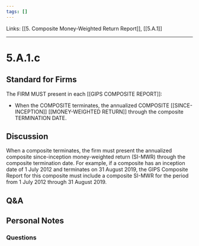 ```yaml
---
tags: []
---
```

Links: [[5. Composite Money-Weighted Return Report]], [[5.A.1]]
___
# 5.A.1.c
## Standard for Firms
The FIRM MUST present in each [[GIPS COMPOSITE REPORT]]:
- When the COMPOSITE terminates, the annualized COMPOSITE [[SINCE-INCEPTION]] [[MONEY-WEIGHTED RETURN]] through the composite TERMINATION DATE.
## Discussion
When a composite terminates, the firm must present the annualized composite since-inception money-weighted return (SI-MWR) through the composite termination date. For example, if a composite has an inception date of 1 July 2012 and terminates on 31 August 2019, the GIPS Composite Report for this composite must include a composite SI-MWR for the period from 1 July 2012 through 31 August 2019.
## Q&A

## Personal Notes

### Questions